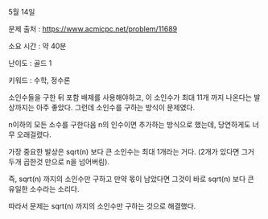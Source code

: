 5월 14일

문제 출처 : https://www.acmicpc.net/problem/11689

소요 시간 : 약 40분

난이도 : 골드 1

키워드 : 수학, 정수론

소인수들을 구한 뒤 포함 배제를 사용해야하고, 이 소인수가 최대 11개 까지 나온다는 발상까지는 아주 좋았다.
그런데 소인수를 구하는 방식이 문제였다.

n이하의 모든 소수를 구한다음 n의 인수이면 추가하는 방식으로 했는데, 당연하게도 너무 오래걸렸다.

가장 중요한 발상은 sqrt(n) 보다 큰 소인수는 최대 1개라는 거다. (2개가 있다면 그거 두개 곱한것 만으로 n을 넘어버림).

즉, sqrt(n) 까지의 소인수만 구하고 만약 몫이 남았다면 그것이 바로 sqrt(n) 보다 큰 유일한 소수라는 소리다.

따라서 문제는 sqrt(n) 까지의 소인수만 구하는 것으로 해결했다.